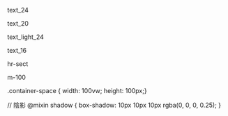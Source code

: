 <!-- 一般文字(24號 置中) -->
text_24 

<!-- 一般文字(20號) -->
text_20 

<!-- 白色文字(24號 置中) -->
text_light_24

<!-- 一般文字(16號 靠左) -->
text_16

<!-- 分隔線 -->
hr-sect

<!-- 使用container  消除空白用  (margin-top: -100px) -->
m-100

<!-- // 沒有+container 使用的空格(空出nav的距離)-->
.container-space {
  width: 100vw;
  height: 100px;} 

  <!-- 全域陰影 -->
  // 陰影
@mixin shadow {
  box-shadow: 10px 10px 10px rgba(0, 0, 0, 0.25);
}